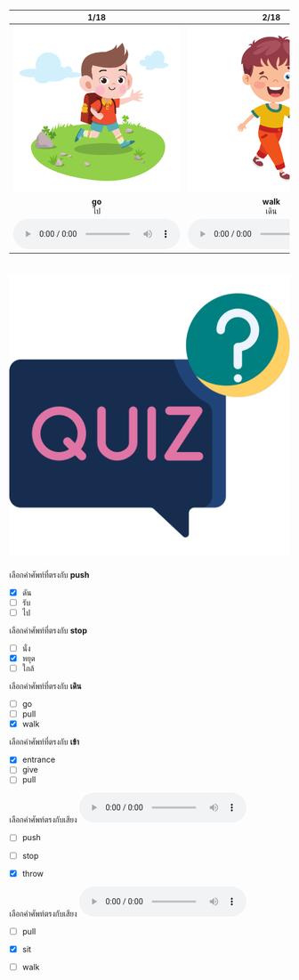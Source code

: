 <div class="carrousel">


|1/18|2/18|3/18|4/18|5/18|6/18|7/18|8/18|9/18|10/18|11/18|12/18|13/18|14/18|15/18|16/18|17/18|18/18|
| :----: | :----: | :----: | :----: | :----: | :----: | :----: | :----: | :----: | :----: | :----: | :----: | :----: | :----: | :----: | :----: | :----: | :----: |
|![](/media/img/motion/go.svg)|![](/media/img/motion/walk.svg)|![](/media/img/motion/run.svg)|![](/media/img/motion/jump.svg)|![](/media/img/motion/stop.svg)|![](/media/img/motion/stand.svg)|![](/media/img/motion/sit.svg)|![](/media/img/motion/close.svg)|![](/media/img/motion/open.svg)|![](/media/img/motion/entrance.svg)|![](/media/img/motion/exit.svg)|![](/media/img/motion/give.svg)|![](/media/img/motion/take.svg)|![](/media/img/motion/push.svg)|![](/media/img/motion/pull.svg)|![](/media/img/motion/catch.svg)|![](/media/img/motion/throw.svg)|![](/media/img/motion/hold.svg)|
|**go**<br>ไป|**walk**<br>เดิน|**run**<br>วิ่ง|**jump**<br>กระโดด|**stop**<br>หยุด|**stand**<br>ยืน|**sit**<br>นั่ง|**close**<br>ปิด|**open**<br>เปิด|**entrance**<br>เข้า|**exit**<br>ออก|**give**<br>ให้|**take**<br>รับ|**push**<br>ผลัก|**pull**<br>ดึง|**catch**<br>จับ/คว้า|**throw**<br>โยน|**hold**<br>ถือค้างไว้|
|![](/media/audio/go.mp3)|![](/media/audio/walk.mp3)|![](/media/audio/run.mp3)|![](/media/audio/jump.mp3)|![](/media/audio/stop.mp3)|![](/media/audio/stand.mp3)|![](/media/audio/sit.mp3)|![](/media/audio/close.mp3)|![](/media/audio/open.mp3)|![](/media/audio/entrance.mp3)|![](/media/audio/exit.mp3)|![](/media/audio/give.mp3)|![](/media/audio/take.mp3)|![](/media/audio/push.mp3)|![](/media/audio/pull.mp3)|![](/media/audio/catch.mp3)|![](/media/audio/throw.mp3)|![](/media/audio/hold.mp3)|

</div>



# ![icon](/media/icons/quiz.svg) 


 เลือกคำศัพท์ที่ตรงกับ **push**
 - [x] ดัน
 - [ ] รับ
 - [ ] ไป

 เลือกคำศัพท์ที่ตรงกับ **stop**
 - [ ] นั่ง
 - [x] หยุด
 - [ ] ใกล้

 เลือกคำศัพท์ที่ตรงกับ **เดิน**
 - [ ] go
 - [ ] pull
 - [x] walk

 เลือกคำศัพท์ที่ตรงกับ **เข้า**
 - [x] entrance
 - [ ] give
 - [ ] pull

 เลือกคำศัพท์ตรงกับเสียง ![](/media/audio/throw.mp3) 
 - [ ] push
 - [ ] stop
 - [x] throw


 เลือกคำศัพท์ตรงกับเสียง ![](/media/audio/sit.mp3) 
 - [ ] pull
 - [x] sit
 - [ ] walk

